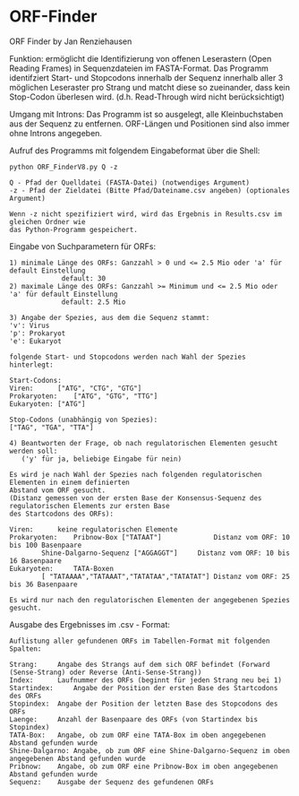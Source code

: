 # ORF-Finder

ORF Finder by Jan Renziehausen

Funktion: ermöglicht die Identifizierung von offenen Leserastern (Open Reading Frames) in Sequenzdateien im 
	  FASTA-Format. Das Programm identifziert Start- und Stopcodons innerhalb der Sequenz innerhalb aller 3 möglichen 
	  Leseraster pro Strang und matcht diese so zueinander, dass kein Stop-Codon überlesen wird. 
	  (d.h. Read-Through wird nicht berücksichtigt)


Umgang mit Introns: Das Programm ist so ausgelegt, alle Kleinbuchstaben aus der Sequenz zu entfernen.
		    ORF-Längen und Positionen sind also immer ohne Introns angegeben.


Aufruf des Programms mit folgendem Eingabeformat über die Shell:

	python ORF_FinderV8.py Q -z
	
	Q - Pfad der Quelldatei (FASTA-Datei) (notwendiges Argument)
	-z - Pfad der Zieldatei (Bitte Pfad/Dateiname.csv angeben) (optionales Argument)

	Wenn -z nicht spezifiziert wird, wird das Ergebnis in Results.csv im gleichen Ordner wie
	das Python-Programm gespeichert.


Eingabe von Suchparametern für ORFs:

	1) minimale Länge des ORFs: Ganzzahl > 0 und <= 2.5 Mio oder 'a' für default Einstellung
				 default: 30
	2) maximale Länge des ORFs: Ganzzahl >= Minimum und <= 2.5 Mio oder 'a' für default Einstellung
				 default: 2.5 Mio
	
	3) Angabe der Spezies, aus dem die Sequenz stammt:
	'v': Virus
	'p': Prokaryot
	'e': Eukaryot
	
	folgende Start- und Stopcodons werden nach Wahl der Spezies hinterlegt:
	
	Start-Codons:
	Viren: 		["ATG", "CTG", "GTG"]
	Prokaryoten: 	["ATG", "GTG", "TTG"]
	Eukaryoten:	["ATG"]

	Stop-Codons (unabhängig von Spezies):
	["TAG", "TGA", "TTA"]

	4) Beantworten der Frage, ob nach regulatorischen Elementen gesucht werden soll:
	   ('y' für ja, beliebige Eingabe für nein)
	
	Es wird je nach Wahl der Spezies nach folgenden regulatorischen Elementen in einem definierten 
	Abstand vom ORF gesucht.
	(Distanz gemessen von der ersten Base der Konsensus-Sequenz des regulatorischen Elements zur ersten Base 
	des Startcodons des ORFs):

	Viren: 		keine regulatorischen Elemente
	Prokaryoten: 	Pribnow-Box ["TATAAT"] 			   Distanz vom ORF: 10 bis 100 Basenpaare
			Shine-Dalgarno-Sequenz ["AGGAGGT"] 	   Distanz vom ORF: 10 bis 16 Basenpaare 
	Eukaryoten: 	TATA-Boxen 
			[ "TATAAAA","TATAAAT","TATATAA","TATATAT"] Distanz vom ORF: 25 bis 36 Basenpaare
	
	Es wird nur nach den regulatorischen Elementen der angegebenen Spezies gesucht.		 
	
Ausgabe des Ergebnisses im .csv - Format:
	
	Auflistung aller gefundenen ORFs im Tabellen-Format mit folgenden Spalten:
	
	Strang: 	Angabe des Strangs auf dem sich ORF befindet (Forward (Sense-Strang) oder Reverse (Anti-Sense-Strang))
	Index: 		Laufnummer des ORFs (beginnt für jeden Strang neu bei 1)
	Startindex: 	Angabe der Position der ersten Base des Startcodons des ORFs
	Stopindex:	Angabe der Position der letzten Base des Stopcodons des ORFs
	Laenge:		Anzahl der Basenpaare des ORFs (von Startindex bis Stopindex)
	TATA-Box:	Angabe, ob zum ORF eine TATA-Box im oben angegebenen Abstand gefunden wurde
	Shine-Dalgarno:	Angabe, ob zum ORF eine Shine-Dalgarno-Sequenz im oben angegebenen Abstand gefunden wurde
	Pribnow:	Angabe, ob zum ORF eine Pribnow-Box im oben angegebenen Abstand gefunden wurde
	Sequenz:	Ausgabe der Sequenz des gefundenen ORFs
	

